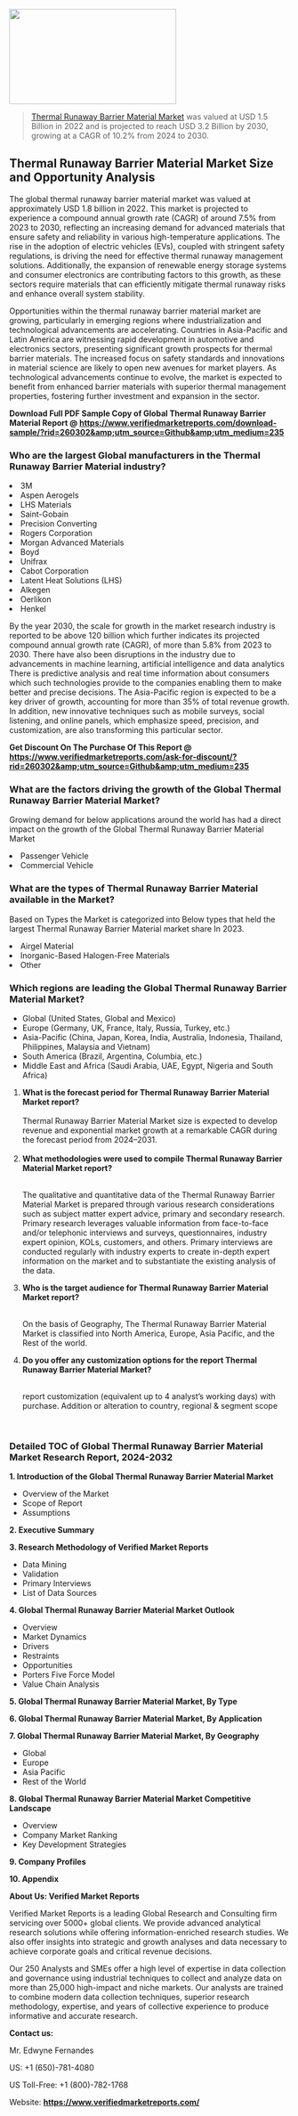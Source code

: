 <img src="https://ffe5etoiles.com/wp-content/uploads/2024/12/MST1-300x171.png" alt="" width="300" height="171" class="alignnone size-medium wp-image-20088" /><blockquote><p><p><a href="https://www.verifiedmarketreports.com/download-sample/?rid=260302&utm_source=Github&utm_medium=235" target="_blank">Thermal Runaway Barrier Material Market</a> was valued at USD 1.5 Billion in 2022 and is projected to reach USD 3.2 Billion by 2030, growing at a CAGR of 10.2% from 2024 to 2030.</p></blockquote><p><h2>Thermal Runaway Barrier Material Market Size and Opportunity Analysis</h2> <p>The global thermal runaway barrier material market was valued at approximately USD 1.8 billion in 2022. This market is projected to experience a compound annual growth rate (CAGR) of around 7.5% from 2023 to 2030, reflecting an increasing demand for advanced materials that ensure safety and reliability in various high-temperature applications. The rise in the adoption of electric vehicles (EVs), coupled with stringent safety regulations, is driving the need for effective thermal runaway management solutions. Additionally, the expansion of renewable energy storage systems and consumer electronics are contributing factors to this growth, as these sectors require materials that can efficiently mitigate thermal runaway risks and enhance overall system stability.</p> <p>Opportunities within the thermal runaway barrier material market are growing, particularly in emerging regions where industrialization and technological advancements are accelerating. Countries in Asia-Pacific and Latin America are witnessing rapid development in automotive and electronics sectors, presenting significant growth prospects for thermal barrier materials. The increased focus on safety standards and innovations in material science are likely to open new avenues for market players. As technological advancements continue to evolve, the market is expected to benefit from enhanced barrier materials with superior thermal management properties, fostering further investment and expansion in the sector.</p> </p><p class=""><strong>Download Full PDF Sample Copy of Global Thermal Runaway Barrier Material Report @ <a href="https://www.verifiedmarketreports.com/download-sample/?rid=260302&amp;utm_source=Github&amp;utm_medium=235" target="_blank">https://www.verifiedmarketreports.com/download-sample/?rid=260302&amp;utm_source=Github&amp;utm_medium=235</a></strong></p><h3 id="" class="">Who are the largest Global manufacturers in the Thermal Runaway Barrier Material industry?</h3><p><li>3M</li><li> Aspen Aerogels</li><li> LHS Materials</li><li> Saint-Gobain</li><li> Precision Converting</li><li> Rogers Corporation</li><li> Morgan Advanced Materials</li><li> Boyd</li><li> Unifrax</li><li> Cabot Corporation</li><li> Latent Heat Solutions (LHS)</li><li> Alkegen</li><li> Oerlikon</li><li> Henkel</li></p><div class=""><div class="" dir="" data-message-author-role="" data-message-id="" data-message-model-slug=""><div class=""><div class=""><div class=""><div class="" dir="" data-message-author-role="" data-message-id="" data-message-model-slug=""><div class=""><div class=""><p>By the year 2030, the scale for growth in the market research industry is reported to be above 120 billion which further indicates its projected compound annual growth rate (CAGR), of more than 5.8% from 2023 to 2030. There have also been disruptions in the industry due to advancements in machine learning, artificial intelligence and data analytics There is predictive analysis and real time information about consumers which such technologies provide to the companies enabling them to make better and precise decisions. The Asia-Pacific region is expected to be a key driver of growth, accounting for more than 35% of total revenue growth. In addition, new innovative techniques such as mobile surveys, social listening, and online panels, which emphasize speed, precision, and customization, are also transforming this particular sector.</p><p><strong>Get Discount On The Purchase Of This Report @&nbsp; <a href="https://www.verifiedmarketreports.com/ask-for-discount/?rid=260302&amp;utm_source=Github&amp;utm_medium=235" target="_blank">https://www.verifiedmarketreports.com/ask-for-discount/?rid=260302&amp;utm_source=Github&amp;utm_medium=235</a></strong></p></div></div></div></div></div></div></div></div><h3 id="" class="">What are the factors driving the growth of the Global Thermal Runaway Barrier Material Market?</h3><p id="" class="">Growing demand for below applications around the world has had a direct impact on the growth of the Global Thermal Runaway Barrier Material Market</p><p id="" class=""><li>Passenger Vehicle</li><li> Commercial Vehicle</li></p><h3 id="" class="">What are the types of Thermal Runaway Barrier Material available in the Market?</h3><p id="" class="">Based on Types the Market is categorized into Below types that held the largest Thermal Runaway Barrier Material market share In 2023.</p><p id="" class=""><li>Airgel Material</li><li> Inorganic-Based Halogen-Free Materials</li><li> Other</li></p><h3 id="" class="">Which regions are leading the Global Thermal Runaway Barrier Material Market?</h3><ul><li>Global (United States, Global and Mexico)</li><li>Europe (Germany, UK, France, Italy, Russia, Turkey, etc.)</li><li>Asia-Pacific (China, Japan, Korea, India, Australia, Indonesia, Thailand, Philippines, Malaysia and Vietnam)</li><li>South America (Brazil, Argentina, Columbia, etc.)</li><li>Middle East and Africa (Saudi Arabia, UAE, Egypt, Nigeria and South Africa)</li></ul><p><ol><li><strong>What is the forecast period for Thermal Runaway Barrier Material Market report?<br /></strong><br /><span data-sheets-root="1" data-sheets-value="{&quot;1&quot;:2,&quot;2&quot;:&quot;XXXX size is expected to develop revenue and exponential market growth at a remarkable CAGR during the forecast period from 2024&ndash;2030.&quot;}" data-sheets-userformat="{&quot;2&quot;:12674,&quot;4&quot;:{&quot;1&quot;:2,&quot;2&quot;:16776960},&quot;10&quot;:2,&quot;11&quot;:0,&quot;15&quot;:&quot;Arial&quot;,&quot;16&quot;:12}">Thermal Runaway Barrier Material Market size is expected to develop revenue and exponential market growth at a remarkable CAGR during the forecast period from 2024&ndash;2031.</span><br /><br /></li><li><strong>What methodologies were used to compile Thermal Runaway Barrier Material Market report?<br /><br /></strong><p>The qualitative and quantitative data of the&nbsp;Thermal Runaway Barrier Material Market is prepared through various research considerations such as subject matter expert advice, primary and secondary research. Primary research leverages valuable information from face-to-face and/or telephonic interviews and surveys, questionnaires, industry expert opinion, KOLs, customers, and others. Primary interviews are conducted regularly with industry experts to create in-depth expert information on the market and to substantiate the existing analysis of the data.&nbsp;</p></li><li><strong>Who is the target audience for Thermal Runaway Barrier Material Market report?<br /><br /></strong><p>On the basis of Geography, The&nbsp;Thermal Runaway Barrier Material Market is classified into North America, Europe, Asia Pacific, and the Rest of the world.</p></li><li><strong>Do you offer any customization options for the report Thermal Runaway Barrier Material Market?<br /><br /></strong><p>report customization (equivalent up to 4 analyst&rsquo;s working days) with purchase. Addition or alteration to country, regional &amp; segment scope</p><p>&nbsp;</p></li></ol></p><h3 id="" class="">Detailed TOC of Global Thermal Runaway Barrier Material Market Research Report, 2024-2032</h3><p id="" class=""><strong>1. Introduction of the Global Thermal Runaway Barrier Material Market</strong></p><ul><li>Overview of the Market</li><li>Scope of Report</li><li>Assumptions</li></ul><p id="" class=""><strong>2. Executive Summary</strong></p><p id="" class=""><strong>3. Research Methodology of&nbsp;Verified Market Reports</strong></p><ul><li>Data Mining</li><li>Validation</li><li>Primary Interviews</li><li>List of Data Sources</li></ul><p id="" class=""><strong>4. Global Thermal Runaway Barrier Material Market Outlook</strong></p><ul><li>Overview</li><li>Market Dynamics</li><li>Drivers</li><li>Restraints</li><li>Opportunities</li><li>Porters Five Force Model</li><li>Value Chain Analysis</li></ul><p id="" class=""><strong>5. Global Thermal Runaway Barrier Material Market, By&nbsp;Type</strong></p><p id="" class=""><strong>6. Global Thermal Runaway Barrier Material Market, By Application</strong></p><p id="" class=""><strong>7. Global Thermal Runaway Barrier Material Market, By Geography</strong></p><ul><li>Global</li><li>Europe</li><li>Asia Pacific</li><li>Rest of the World</li></ul><p id="" class=""><strong>8. Global Thermal Runaway Barrier Material Market Competitive Landscape</strong></p><ul><li>Overview</li><li>Company Market Ranking</li><li>Key Development Strategies</li></ul><p id="" class=""><strong>9. Company Profiles</strong></p><p id="" class=""><strong>10. Appendix</strong></p><p id="" class=""><strong>About Us: Verified Market Reports</strong></p><p id="" class="">Verified Market Reports is a leading Global Research and Consulting firm servicing over 5000+ global clients. We provide advanced analytical research solutions while offering information-enriched research studies. We also offer insights into strategic and growth analyses and data necessary to achieve corporate goals and critical revenue decisions.</p><p id="" class="">Our 250 Analysts and SMEs offer a high level of expertise in data collection and governance using industrial techniques to collect and analyze data on more than 25,000 high-impact and niche markets. Our analysts are trained to combine modern data collection techniques, superior research methodology, expertise, and years of collective experience to produce informative and accurate research.</p><p id="" class=""><strong>Contact us:</strong></p><p id="" class="">Mr. Edwyne Fernandes</p><p id="" class="">US: +1 (650)-781-4080</p><p id="" class="">US Toll-Free: +1 (800)-782-1768</p><p id="" class="">Website: <a target="" data-test-app-aware-link=""><strong>https://www.verifiedmarketreports.com/</strong></a></p>
